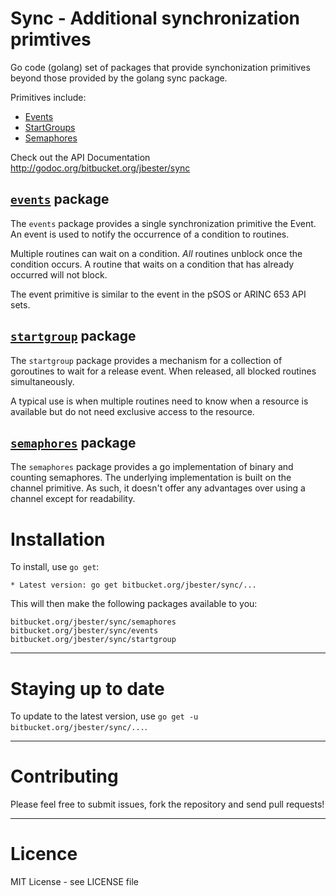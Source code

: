 Sync - Additional synchronization primtives
===========================================

Go code (golang) set of packages that provide synchonization primitives beyond those provided by the golang sync package.

Primitives include:

-	[Events](#events)
-	[StartGroups](#start-group)
-	[Semaphores](#semaphores)

Check out the API Documentation http://godoc.org/bitbucket.org/jbester/sync

[`events`](http://godoc.org/bitbucket.org/jbester/sync/events "API documentation") package
------------------------------------------------------------------------------------------

The `events` package provides a single synchronization primitive the Event. An event is used to notify the occurrence of a condition to routines.

Multiple routines can wait on a condition. *All* routines unblock once the condition occurs. A routine that waits on a condition that has already occurred will not block.

The event primitive is similar to the event in the pSOS or ARINC 653 API sets.

[`startgroup`](http://godoc.org/bitbucket.org/jbester/sync/startgroup "API documentation") package
--------------------------------------------------------------------------------------------------

The `startgroup` package provides a mechanism for a collection of goroutines to wait for a release event. When released, all blocked routines simultaneously.

A typical use is when multiple routines need to know when a resource is available but do not need exclusive access to the resource.

[`semaphores`](http://godoc.org/bitbucket.org/jbester/sync/semaphores "API documentation") package
--------------------------------------------------------------------------------------------------

The `semaphores` package provides a go implementation of binary and counting semaphores. The underlying implementation is built on the channel primitive. As such, it doesn't offer any advantages over using a channel except for readability.

Installation
============

To install, use `go get`:

```
* Latest version: go get bitbucket.org/jbester/sync/...
```

This will then make the following packages available to you:

```
bitbucket.org/jbester/sync/semaphores
bitbucket.org/jbester/sync/events
bitbucket.org/jbester/sync/startgroup
```

---

Staying up to date
==================

To update to the latest version, use `go get -u bitbucket.org/jbester/sync/...`.

---

Contributing
============

Please feel free to submit issues, fork the repository and send pull requests!

---

Licence
=======

MIT License - see LICENSE file
